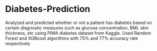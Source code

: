 # Diabetes-Prediction
Analyzed and predicted whether or not a patient has diabetes based on certain diagnostic measures such as glucose concentration, BMI, skin thickness, etc using PIMA diabetes dataset from Kaggle. Used Random Forest and XGBoost algorithms with 75% and 77% accuracy rate respectively 
